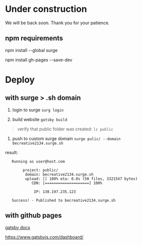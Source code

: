 


# Under construction

We will be back soon. Thank you for your patience.


## npm requirements

npm install --global surge

npm install gh-pages --save-dev


# Deploy 

## with surge > .sh domain


1. login to surge
`surg login`

1. build website
`gatsby build`
> verify that public folder was created: `ls public`

1. push to custom surge domain 
`surge pulic/ --domain becreative2134.surge.sh` 

result:

```
   Running as user@host.com 

        project: public/
         domain: becreative2134.surge.sh
         upload: [] 100% eta: 0.0s (50 files, 3321547 bytes)
            CDN: [====================] 100%

             IP: 138.197.235.123

   Success! - Published to becreative2134.surge.sh
```

## with github pages

[gatsby docs](https://www.gatsbyjs.com/docs/how-gatsby-works-with-github-pages/)

https://www.gatsbyjs.com/dashboard/
